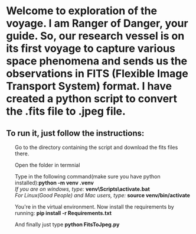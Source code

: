 <h1>Welcome to exploration of the voyage. I am Ranger of Danger, your guide. So, our research vessel is on its first voyage to capture various space phenomena and sends us the observations in FITS (Flexible Image Transport System) format. I have created a python script to convert the .fits file to .jpeg file. </h1>

<h2>To run it, just follow the instructions:</h2>
<ol>Go to the directory containing the script and download the fits files there.</ol> 
<ol>Open the folder in termnial</ol> 
<ol>Type in the following command(make sure you have python installed):<b>python -m venv .venv<br></b><i>If you are on windows, type: </i><b>    venv\Scripts\activate.bat</b><br><i>For Linux(Good People) and Mac users, type: </i><b>source venv/bin/activate</b></ol>
<ol>You're in the virtual environment. Now install the requirements by running: <b>pip install -r Requirements.txt</b></ol>
<ol>And finally just type <b>python FitsToJpeg.py</b></ol>
